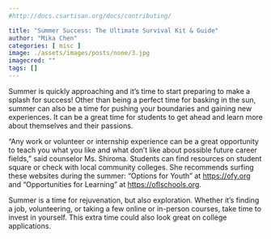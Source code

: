 ```yaml
---
#http://docs.csartisan.org/docs/contributing/

title: "Summer Success: The Ultimate Survival Kit & Guide"
author: "Mika Chen"
categories: [ misc ]
image: ./assets/images/posts/none/3.jpg
imagecred: ""
tags: []
---
```

Summer is quickly approaching and it’s time to start preparing to make a splash for success! Other than being a perfect time for basking in the sun, summer can also be a time for pushing your boundaries and gaining new experiences. It can be a great time for students to get ahead and learn more about themselves and their passions. 

“Any work or volunteer or internship experience can be a great opportunity to teach you what you like and what don’t like about possible future career fields,” said counselor Ms. Shiroma. Students can find resources on student square or check with local community colleges. She recommends surfing these websites during the summer: “Options for Youth” at https://ofy.org and “Opportunities for Learning” at https://oflschools.org. 

Summer is a time for rejuvenation, but also exploration. Whether it’s finding a job, volunteering, or taking a few online or in-person courses, take time to invest in yourself. This extra time could also look great on college applications.